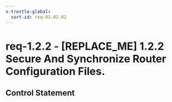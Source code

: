 ```yaml
---
x-trestle-global:
  sort-id: req-01.02.02
---
```


# req-1.2.2 - \[REPLACE_ME\] 1.2.2 Secure And Synchronize Router Configuration Files.

## Control Statement
